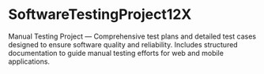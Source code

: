 # SoftwareTestingProject12X
Manual Testing Project — Comprehensive test plans and detailed test cases designed to ensure software quality and reliability. Includes structured documentation to guide manual testing efforts for web and mobile applications.
